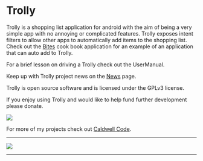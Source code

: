 # Trolly #

Trolly is a shopping list application for android with the aim of being a very simple app with no annoying or complicated features. Trolly exposes intent filters to allow other apps to automatically add items to the shopping list. Check out the [Bites](http://code.google.com/p/bites-android) cook book application for an example of an application that can auto add to Trolly.

For a brief lesson on driving a Trolly check out the UserManual.

Keep up with Trolly project news on the [News](News.md) page.

Trolly is open source software and is licensed under the GPLv3 license.

If you enjoy using Trolly and would like to help fund further development please donate.

[![](https://www.paypal.com/en_AU/i/btn/btn_donate_LG.gif)](https://www.paypal.com/cgi-bin/webscr?cmd=_donations&business=XP4HTVTDCZPSN&lc=AU&item_name=Android%20Application%20Development&item_number=Trolly&currency_code=AUD&bn=PP%2dDonationsBF%3abtn_donate_LG%2egif%3aNonHosted)


For more of my projects check out [Caldwell Code](http://sites.google.com/site/caldwellcode/).


---

[![](http://www.gnu.org/graphics/gplv3-127x51.png)](http://www.gnu.org/licenses/gpl.html)

---
